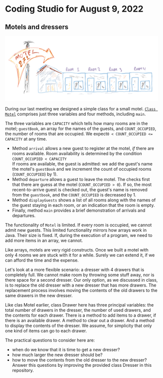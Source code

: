 # Coding Studio for August 9, 2022

## Motels and dressers



![](../images/motel271.png)

During our last meeting we designed a simple class for a small motel.
[`Class Motel`](https://github.com/lgreco/DataStructures/blob/master/ClassroomCoding/src/Motel.java) comprises just three variables and four methods, including `main`. 

The three variables are `CAPACITY` which tells how many rooms are in the motel; `guestBook`, an array for the names of the guests, and `COUNT_OCCUPIED`, the number of rooms that are occupied. We expect`0 < COUNT_OCCUPIED <= CAPACITY` at any time.
* Method `arrival` allows a new guest to register at the motel, *if* there are rooms available. Room availability is determined by the condition<br/> `COUNT_OCCUPIED < CAPACITY`<br/> If rooms are available, the guest is admitted: we add the guest's name the motel's `guestBook` and we increment the count of occupied rooms (`COUNT_OCCUPIED`) by 1).
* Method `departure` allows a guest to leave the motel. The checks first that there are guess at the motel (`COUNT_OCCUPIED > 0`). If so, the most recent-to-arrive guest is checked out, the guest's name is removed from the `guestbook`, and the `COUNT_OCCUPIED` is decreased by 1.
* Method `displayGuests` shows a list of all rooms along with the names of the guest staying in each room, or an indication that the room is empty.
* Finally, method `main` provides a brief demonstration of arrivals and departures.

The functionality of `Motel` is limited. If every room is occupied, we cannot admit new guests. This limited functionality mirrors how arrays work in Java. Their size is fixed. If, during the execution of a program, we need to add more items in an array, we cannot.

Like arrays, motels are very rigid constructs. Once we built a motel with only 4 rooms we are stuck with it for a while. Surely we can extend it, if we can afford the time and the expense. 

Let's look at a more flexible scenario: a dresser with 4 drawers that is completely full. We cannot make room by throwing some stuff away, nor is there space for a second dresser. Our only option, as we discussed in class, is to replace the old dresser with a new dresser that has more drawers. The replacement process involves moving the contents of the old drawers to the same drawers in the new dresser.

Like clas Motel earlier, class Drawer here has three principal variables: the total number of drawers in the dresser, the number of used drawers, and the contents for each drawer. There is a method to add items to a drawer, if there is an available drawer. A method to clear out a drawer. And a method to display the contents of the dresser. We assume, for simplicity that only one kind of items can go to each drawer. 

The practical questions to consider here are:
* when do we know that it is time to get a new dresser?
* how much larger the new dresser should be?
* how to move the contents from the old dresser to the new dresser?
Answer this questions by improving the provided class Dresser in this repository.